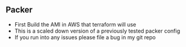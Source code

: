 ## Packer
* First Build the AMI in AWS that terraform will use
* This is a scaled down version of a previously tested packer config
* If you run into any issues please file a bug in my git repo